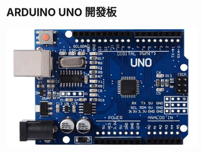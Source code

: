 # ARDUINO UNO 開發板

![image](https://github.com/liping588/mp3_player/blob/master/image/arduino_uno_r3_ch340.png)
